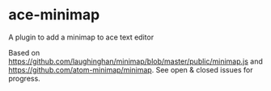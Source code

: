 # ace-minimap
A plugin to add a minimap to ace text editor

Based on https://github.com/laughinghan/minimap/blob/master/public/minimap.js and https://github.com/atom-minimap/minimap. 
See open & closed issues for progress.
